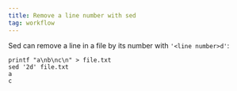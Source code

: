 ```yaml
---
title: Remove a line number with sed
tag: workflow
---
```


Sed can remove a line in a file by its number with `'<line number>d'`:

```
printf "a\nb\nc\n" > file.txt
sed '2d' file.txt
a
c
```
